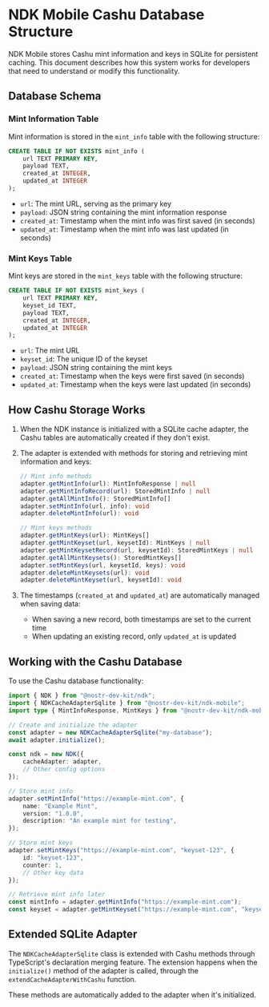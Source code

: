 # NDK Mobile Cashu Database Structure

NDK Mobile stores Cashu mint information and keys in SQLite for persistent caching. This document describes how this system works for developers that need to understand or modify this functionality.

## Database Schema

### Mint Information Table

Mint information is stored in the `mint_info` table with the following structure:

```sql
CREATE TABLE IF NOT EXISTS mint_info (
    url TEXT PRIMARY KEY,
    payload TEXT,
    created_at INTEGER,
    updated_at INTEGER
);
```

- `url`: The mint URL, serving as the primary key
- `payload`: JSON string containing the mint information response
- `created_at`: Timestamp when the mint info was first saved (in seconds)
- `updated_at`: Timestamp when the mint info was last updated (in seconds)

### Mint Keys Table

Mint keys are stored in the `mint_keys` table with the following structure:

```sql
CREATE TABLE IF NOT EXISTS mint_keys (
    url TEXT PRIMARY KEY,
    keyset_id TEXT,
    payload TEXT,
    created_at INTEGER,
    updated_at INTEGER
);
```

- `url`: The mint URL
- `keyset_id`: The unique ID of the keyset
- `payload`: JSON string containing the mint keys
- `created_at`: Timestamp when the keys were first saved (in seconds)
- `updated_at`: Timestamp when the keys were last updated (in seconds)

## How Cashu Storage Works

1. When the NDK instance is initialized with a SQLite cache adapter, the Cashu tables are automatically created if they don't exist.

2. The adapter is extended with methods for storing and retrieving mint information and keys:

    ```typescript
    // Mint info methods
    adapter.getMintInfo(url): MintInfoResponse | null
    adapter.getMintInfoRecord(url): StoredMintInfo | null
    adapter.getAllMintInfo(): StoredMintInfo[]
    adapter.setMintInfo(url, info): void
    adapter.deleteMintInfo(url): void

    // Mint keys methods
    adapter.getMintKeys(url): MintKeys[]
    adapter.getMintKeyset(url, keysetId): MintKeys | null
    adapter.getMintKeysetRecord(url, keysetId): StoredMintKeys | null
    adapter.getAllMintKeysets(): StoredMintKeys[]
    adapter.setMintKeys(url, keysetId, keys): void
    adapter.deleteMintKeysets(url): void
    adapter.deleteMintKeyset(url, keysetId): void
    ```

3. The timestamps (`created_at` and `updated_at`) are automatically managed when saving data:
    - When saving a new record, both timestamps are set to the current time
    - When updating an existing record, only `updated_at` is updated

## Working with the Cashu Database

To use the Cashu database functionality:

```typescript
import { NDK } from "@nostr-dev-kit/ndk";
import { NDKCacheAdapterSqlite } from "@nostr-dev-kit/ndk-mobile";
import type { MintInfoResponse, MintKeys } from "@nostr-dev-kit/ndk-mobile";

// Create and initialize the adapter
const adapter = new NDKCacheAdapterSqlite("my-database");
await adapter.initialize();

const ndk = new NDK({
    cacheAdapter: adapter,
    // Other config options
});

// Store mint info
adapter.setMintInfo("https://example-mint.com", {
    name: "Example Mint",
    version: "1.0.0",
    description: "An example mint for testing",
});

// Store mint keys
adapter.setMintKeys("https://example-mint.com", "keyset-123", {
    id: "keyset-123",
    counter: 1,
    // Other key data
});

// Retrieve mint info later
const mintInfo = adapter.getMintInfo("https://example-mint.com");
const keyset = adapter.getMintKeyset("https://example-mint.com", "keyset-123");
```

## Extended SQLite Adapter

The `NDKCacheAdapterSqlite` class is extended with Cashu methods through TypeScript's declaration merging feature. The extension happens when the `initialize()` method of the adapter is called, through the `extendCacheAdapterWithCashu` function.

These methods are automatically added to the adapter when it's initialized.

